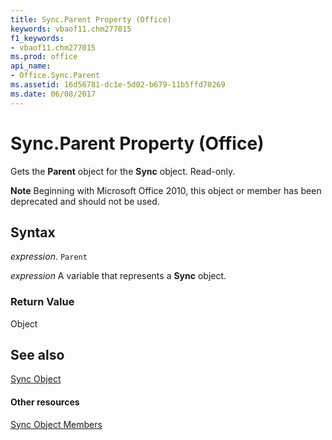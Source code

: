 ```yaml
---
title: Sync.Parent Property (Office)
keywords: vbaof11.chm277015
f1_keywords:
- vbaof11.chm277015
ms.prod: office
api_name:
- Office.Sync.Parent
ms.assetid: 16d56781-dc1e-5d02-b679-11b5ffd70269
ms.date: 06/08/2017
---
```



# Sync.Parent Property (Office)

Gets the  **Parent** object for the **Sync** object. Read-only.


 **Note**  Beginning with Microsoft Office 2010, this object or member has been deprecated and should not be used.


## Syntax

 _expression_. `Parent`

 _expression_ A variable that represents a **Sync** object.


### Return Value

Object


## See also


[Sync Object](sync-object-office.md)
#### Other resources


[Sync Object Members](sync-members-office.md)


